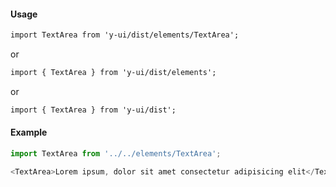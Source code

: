 #### Usage

```markdown
import TextArea from 'y-ui/dist/elements/TextArea';
```

or

```markdown
import { TextArea } from 'y-ui/dist/elements';
```

or

```markdown
import { TextArea } from 'y-ui/dist';
```

#### Example

```js
import TextArea from '../../elements/TextArea';

<TextArea>Lorem ipsum, dolor sit amet consectetur adipisicing elit</TextArea>;
```
